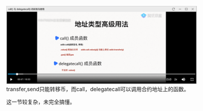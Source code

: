 ![](./img/2022-01-02-10-29-30.png)
transfer,send只能转移币，而call，delegatecall可以调用合约地址上的函数。

这一节较复杂，未完全搞懂。